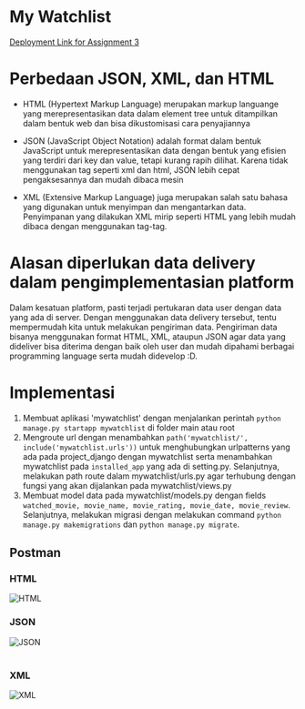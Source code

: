 # My Watchlist
[Deployment Link for Assignment 3](http://tugas2yudi.herokuapp.com/mywatchlist/)

# Perbedaan JSON, XML, dan HTML
* HTML (Hypertext Markup Language) merupakan markup languange yang merepresentasikan data dalam element tree untuk ditampilkan dalam bentuk web dan bisa dikustomisasi cara penyajiannya

* JSON (JavaScript Object Notation) adalah format dalam bentuk JavaScript untuk merepresentasikan data dengan bentuk yang efisien yang terdiri dari key dan value, tetapi kurang rapih dilihat. Karena tidak menggunakan tag seperti xml dan html, JSON lebih cepat pengaksesannya dan mudah dibaca mesin

* XML (Extensive Markup Language) juga merupakan salah satu bahasa yang digunakan untuk menyimpan dan mengantarkan data. Penyimpanan yang dilakukan XML mirip seperti HTML yang lebih mudah dibaca dengan menggunakan tag-tag.

# Alasan diperlukan data delivery dalam pengimplementasian platform
Dalam kesatuan platform, pasti terjadi pertukaran data user dengan data yang ada di server. Dengan menggunakan data delivery tersebut, tentu mempermudah kita untuk melakukan pengiriman data. Pengiriman data bisanya menggunakan format HTML, XML, ataupun JSON agar data yang dideliver bisa diterima dengan baik oleh user dan mudah dipahami berbagai programming language serta mudah didevelop :D.

# Implementasi
1. Membuat aplikasi 'mywatchlist' dengan menjalankan perintah `python manage.py startapp mywatchlist` di folder main atau root
2. Mengroute url dengan menambahkan `path('mywatchlist/', include('mywatchlist.urls'))` untuk menghubungkan urlpatterns yang ada pada project_django dengan mywatchlist serta menambahkan mywatchlist pada `installed_app` yang ada di setting.py. Selanjutnya, melakukan path route dalam mywatchlist/urls.py agar terhubung dengan fungsi yang akan dijalankan pada mywatchlist/views.py
3. Membuat model data pada mywatchlist/models.py dengan fields `watched_movie, movie_name, movie_rating, movie_date, movie_review`. Selanjutnya, melakukan migrasi dengan melakukan command `python manage.py makemigrations` dan `python manage.py migrate`.

## Postman
### HTML
![HTML]("../static/mywatch_html.png?raw=true")

### JSON
![JSON]("../static/mywatch_json.png?raw=true")
<br/><br/>

### XML
![XML]("../static/mywatch_xml.png?raw=true")
<br/><br/>
